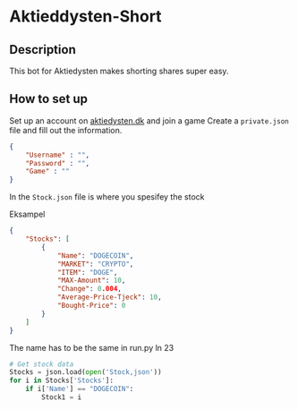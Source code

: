 # Aktieddysten-Short

## Description
This bot for Aktiedysten makes shorting shares super easy.

## How to set up
Set up an account on [aktiedysten.dk](https://aktiedysten.dk/) and join a game
Create a `private.json` file and fill out the information.

```json
{
    "Username" : "",
    "Password" : "",
    "Game" : ""
}
```

In the `Stock.json` file is where you spesifey the stock

Eksampel
```json
{
    "Stocks": [
        {
            "Name": "DOGECOIN",
            "MARKET": "CRYPTO",
            "ITEM": "DOGE",
            "MAX-Amount": 10,
            "Change": 0.004,
            "Average-Price-Tjeck": 10,
            "Bought-Price": 0
        }
    ]
}
```
The name has to be the same in run.py ln 23

```py
# Get stock data
Stocks = json.load(open('Stock,json'))
for i in Stocks['Stocks']:
    if i['Name'] == "DOGECOIN":
        Stock1 = i
```